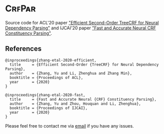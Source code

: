 # CʀꜰPᴀʀ
Source code for ACL'20 paper ["Efficient Second-Order TreeCRF for Neural Dependency Parsing"](https://arxiv.org/abs/2005.00975) and IJCAI'20 paper ["Fast and Accurate Neural CRF Constituency Parsing"](https://www.ijcai.org/proceedings/2020/5156.pdf).

## References

```
@inproceedings{zhang-etal-2020-efficient,
  title     = {Efficient Second-Order {TreeCRF} for Neural Dependency Parsing},
  author    = {Zhang, Yu and Li, Zhenghua and Zhang Min},
  booktitle = {Proceedings of ACL},
  year      = {2020}
}

@inproceedings{zhang-etal-2020-fast,
  title     = {Fast and Accurate Neural {CRF} Constituency Parsing},
  author    = {Zhang, Yu and Zhou, Houquan and Li, Zhenghua},
  booktitle = {Proceedings of IJCAI},
  year      = {2020}
}
```

Please feel free to contact me via [email](mailto:yzhang.cs@outlook.com) if you have any issues.

